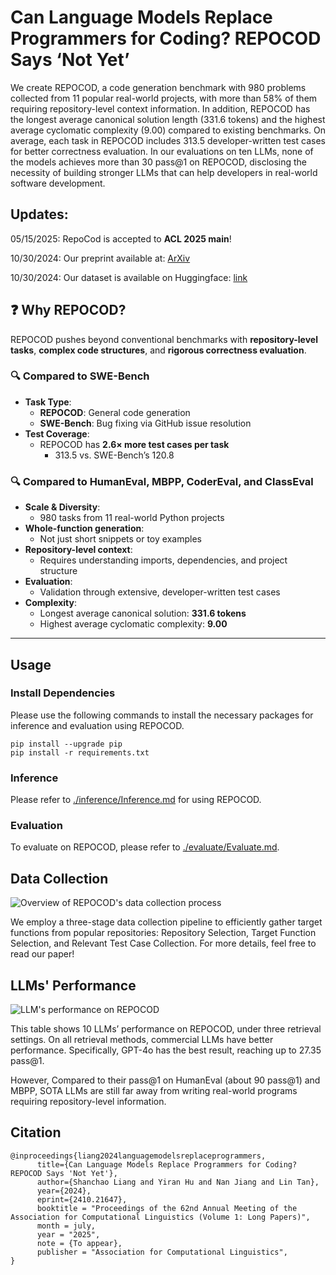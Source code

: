 # Can Language Models Replace Programmers for Coding? REPOCOD Says ‘Not Yet’

We create REPOCOD, a code generation benchmark with 980 problems collected from 11 popular real-world projects, with more than 58% of them requiring repository-level context information. In addition, REPOCOD has the longest average canonical solution length (331.6 tokens) and the highest average cyclomatic complexity (9.00) compared to existing benchmarks. On average, each task in REPOCOD includes 313.5 developer-written test cases for better correctness evaluation. In our evaluations on ten LLMs, none of the models achieves more than 30 pass@1 on REPOCOD, disclosing the necessity of building stronger LLMs that can help developers in real-world software development.

## Updates:
05/15/2025: RepoCod is accepted to **ACL 2025 main**!

10/30/2024: Our preprint available at: [ArXiv](https://arxiv.org/abs/2410.21647v1)

10/30/2024: Our dataset is available on Huggingface: [link](https://huggingface.co/datasets/lt-asset/REPOCOD)

## ❓ Why REPOCOD?

REPOCOD pushes beyond conventional benchmarks with **repository-level tasks**, **complex code structures**, and **rigorous correctness evaluation**.

### 🔍 Compared to **SWE-Bench**
- **Task Type**:  
  - **REPOCOD**: General code generation  
  - **SWE-Bench**: Bug fixing via GitHub issue resolution
- **Test Coverage**:  
  - REPOCOD has **2.6× more test cases per task**  
    - 313.5 vs. SWE-Bench’s 120.8

### 🔍 Compared to **HumanEval**, **MBPP**, **CoderEval**, and **ClassEval**
- **Scale & Diversity**:  
  - 980 tasks from 11 real-world Python projects
- **Whole-function generation**:  
  - Not just short snippets or toy examples
- **Repository-level context**:  
  - Requires understanding imports, dependencies, and project structure
- **Evaluation**:  
  - Validation through extensive, developer-written test cases
- **Complexity**:  
  - Longest average canonical solution: **331.6 tokens**  
  - Highest average cyclomatic complexity: **9.00**

---

## Usage

### Install Dependencies

Please use the following commands to install the necessary packages for inference and evaluation using REPOCOD.
```
pip install --upgrade pip
pip install -r requirements.txt
```

### Inference
Please refer to [./inference/Inference.md](./inference/Inference.md) for using REPOCOD.

### Evaluation
To evaluate on REPOCOD, please refer to [./evaluate/Evaluate.md](./evaluate/Evaluate.md).

## Data Collection
![Overview of REPOCOD's data collection process](./resources/overview_repocod.png)

We employ a three-stage data collection pipeline to efficiently gather target functions from popular repositories: Repository Selection, Target Function Selection, and Relevant Test Case Collection. For more details, feel free to read our paper!

## LLMs' Performance
![LLM's performance on REPOCOD](./resources/main_result.png)

This table shows 10 LLMs’ performance on REPOCOD, under three retrieval settings. On all retrieval methods, commercial LLMs have better performance. Specifically, GPT-4o has the best result, reaching up to 27.35 pass@1. 

However,  Compared
to their pass@1 on HumanEval (about 90 pass@1) and MBPP, SOTA LLMs are still far
away from writing real-world programs requiring repository-level information.

## Citation

```
@inproceedings{liang2024languagemodelsreplaceprogrammers,
      title={Can Language Models Replace Programmers for Coding? REPOCOD Says 'Not Yet'}, 
      author={Shanchao Liang and Yiran Hu and Nan Jiang and Lin Tan},
      year={2024},
      eprint={2410.21647},
      booktitle = "Proceedings of the 62nd Annual Meeting of the Association for Computational Linguistics (Volume 1: Long Papers)",
      month = july,
      year = "2025",
      note = {To appear},
      publisher = "Association for Computational Linguistics",
}
```